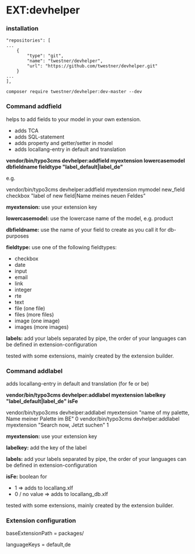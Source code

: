 # EXT:devhelper

### installation

```
"repositories": [
...
    {
        "type": "git",
        "name": "twestner/devhelper",
        "url": "https://github.com/twestner/devhelper.git"
    }
...
],
```

```
composer require twestner/devhelper:dev-master --dev
```

### Command addfield
   
helps to add fields to your model in your own extension.

* adds TCA
* adds SQL-statement
* adds property and getter/setter in model
* adds locallang-entry in default and translation

**vendor/bin/typo3cms devhelper:addfield myextension lowercasemodel dbfieldname fieldtype "label_default|label_de"**

e.g.

vendor/bin/typo3cms devhelper:addfield myextension mymodel new_field checkbox "label of new field|Name meines neuen Feldes"

**myextension:** use your extension key

**lowercasemodel:** use the lowercase name of the model, e.g. product

**dbfieldname:** use the name of your field to create as you call it for db-purposes

**fieldtype:** use one of the following fieldtypes:
* checkbox
* date
* input
* email
* link
* integer
* rte
* text
* file (one file)
* files (more files)
* image (one image)
* images (more images)

**labels:** add your labels separated by pipe, the order of your languages can be defined in extension-configuration

tested with some extensions, mainly created by the extension builder.


### Command addlabel

adds locallang-entry in default and translation (for fe or be)

**vendor/bin/typo3cms devhelper:addlabel myextension labelkey "label_default|label_de" isFe**

vendor/bin/typo3cms devhelper:addlabel myextension "name of my palette, Name meiner Palette im BE" 0
vendor/bin/typo3cms devhelper:addlabel myextension "Search now, Jetzt suchen" 1

**myextension:** use your extension key

**labelkey:** add the key of the label

**labels:** add your labels separated by pipe, the order of your languages can be defined in extension-configuration

**isFe:** boolean for 
* 1 => adds to locallang.xlf
* 0 / no value => adds to locallang_db.xlf

tested with some extensions, mainly created by the extension builder.

### Extension configuration
baseExtensionPath = packages/

languageKeys = default,de
